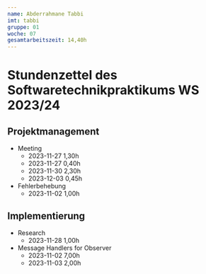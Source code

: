 ```yaml
---
name: Abderrahmane Tabbi
imt: tabbi
gruppe: 01
woche: 07
gesamtarbeitszeit: 14,40h
---
```


<!--
Jeder Eintrag stellt eine gesonderte Tätigkeit dar und ist als (Listen-)Stichpunkt unter der korrekten Kategorie einzuordnen.
Dieser ist mit dem Datum (im ISO Format) und der Dauer (in Stunden und Minuten) zu versehen (als sub-Listenstichpunkt).
Sollte sich die Arbeit an diesem Eintrag über mehrere Tage erstrecken, so können mehrere Unterpunkte genutzt werden.
Zum Beispiel:

## Dokumentation


Die Summe aller Stunden wird oben unter `gesamtarbeitszeit` im selben Format eingetragen (also z.B. 14,45h).

Die Datei wird wie folgt benannt: `stundenzettel_<woche (mit führender 0, falls einstellig>_<IMT Kürzel>.md`,
also zum Beispiel: `stundenzettel_01_maxm.md` oder `stundenzettel_10_maxm.md`.
-->

# Stundenzettel des Softwaretechnikpraktikums WS 2023/24

## Projektmanagement

- Meeting
    - 2023-11-27 1,30h
    - 2023-11-27 0,40h
    - 2023-11-30 2,30h 
    - 2023-12-03 0,45h
- Fehlerbehebung
  - 2023-11-02 1,00h
## Implementierung
- Research
  - 2023-11-28 1,00h
- Message Handlers for Observer
  - 2023-11-02 7,00h
  - 2023-11-03 2,00h
